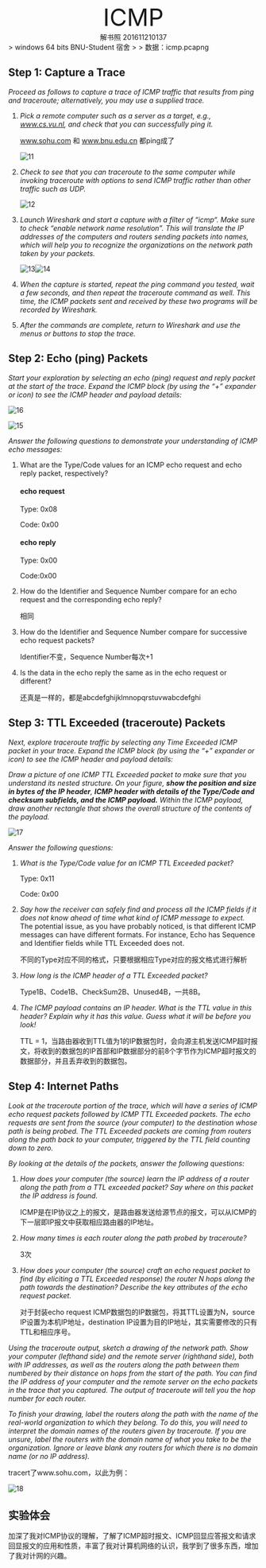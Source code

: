 <center><font size = 10>ICMP</font><br>解书照 201611210137</center>
> windows 64 bits BNU-Student 宿舍
>
> 数据：icmp.pcapng

## Step 1: Capture a Trace 

*Proceed as follows to capture a trace of ICMP traffic that results from ping and traceroute; alternatively, you may use a supplied trace.*

1. *Pick a remote computer such as a server as a target, e.g., www.cs.vu.nl, and check that you can successfully ping it.* 

   www.sohu.com 和 www.bnu.edu.cn 都ping成了

   ![11](./asserts/11.png)

2. *Check to see that you can traceroute to the same computer while invoking traceroute with options to send ICMP traffic rather than other traffic such as UDP.* 

   ![12](./asserts/12.png)

3. *Launch Wireshark and start a capture with a filter of “icmp“. Make sure to check “enable network name resolution”. This will translate the IP addresses of the computers and routers sending packets into names, which will help you to recognize the organizations on the network path taken by your packets.*

   ![13](./asserts/13.png)![14](asserts/14.png)

4. *When the capture is started, repeat the ping command you tested, wait a few seconds, and then repeat the traceroute command as well. This time, the ICMP packets sent and received by these two programs will be recorded by Wireshark.* 

5. *After the commands are complete, return to Wireshark and use the menus or buttons to stop the trace.* 

## Step 2: Echo (ping) Packets 

*Start your exploration by selecting an echo (ping) request and reply packet at the start of the trace. Expand the ICMP block (by using the “+” expander or icon) to see the ICMP header and payload details:* 

![16](asserts/16.png)

![15](asserts/15.png)

*Answer the following questions to demonstrate your understanding of ICMP echo messages:* 

1. What are the Type/Code values for an ICMP echo request and echo reply packet, respectively? 

   #### echo request

   Type: 0x08

   Code: 0x00

   #### echo reply

   Type: 0x00

   Code:0x00

2. How do the Identifier and Sequence Number compare for an echo request and the corresponding echo reply? 

   相同

3. How do the Identifier and Sequence Number compare for successive echo request packets? 

   Identifier不变，Sequence Number每次+1

4. Is the data in the echo reply the same as in the echo request or different? 

   还真是一样的，都是abcdefghijklmnopqrstuvwabcdefghi

## Step 3: TTL Exceeded (traceroute) Packets 

*Next, explore traceroute traffic by selecting any Time Exceeded ICMP packet in your trace. Expand the ICMP block (by using the “+” expander or icon) to see the ICMP header and payload details:* 

*Draw a picture of one ICMP TTL Exceeded packet to make sure that you understand its nested structure. On your figure, **show the position and size in bytes of the IP header**, **ICMP header with details of the Type/Code and checksum subfields, and the ICMP payload.**  Within the ICMP payload, draw another rectangle that shows the overall structure of the contents of the payload.* 

![17](asserts/17.jpg)

*Answer the following questions:* 

1. *What is the Type/Code value for an ICMP TTL Exceeded packet?* 

   Type: 0x11

   Code: 0x00

2. *Say how the receiver can safely find and process all the ICMP fields if it does not know ahead of time what kind of ICMP message to expect.* The potential issue, as you have probably noticed, is that different ICMP messages can have different formats. For instance, Echo has Sequence and Identifier fields while TTL Exceeded does not.

   不同的Type对应不同的格式，只要根据相应Type对应的报文格式进行解析

3. *How long is the ICMP header of a TTL Exceeded packet?*

   Type1B、Code1B、CheckSum2B、Unused4B，一共8B。

4. *The ICMP payload contains an IP header. What is the TTL value in this header? Explain why it has this value. Guess what it will be before you look!* 

   TTL = 1，当路由器收到TTL值为1的IP数据包时，会向源主机发送ICMP超时报文，将收到的数据包的IP首部和IP数据部分的前8个字节作为ICMP超时报文的数据部分，并且丢弃收到的数据包。

## Step 4: Internet Paths 

*Look at the traceroute portion of the trace, which will have a series of ICMP echo request packets followed by ICMP TTL Exceeded packets. The echo requests are sent from the source (your computer) to the destination whose path is being probed. The TTL Exceeded packets are coming from routers along the path back to your computer, triggered by the TTL field counting down to zero.* 

*By looking at the details of the packets, answer the following questions:* 

1. *How does your computer (the source) learn the IP address of a router along the path from a TTL exceeded packet? Say where on this packet the IP address is found.*

   ICMP是在IP协议之上的报文，是路由器发送给源节点的报文，可以从ICMP的下一层即IP报文中获取相应路由器的IP地址。

2. *How many times is each router along the path probed by traceroute?*

   3次

3. *How does your computer (the source) craft an echo request packet to find (by eliciting a TTL Exceeded response) the router N hops along the path towards the destination? Describe the key attributes of the echo request packet.*

   对于封装echo request ICMP数据包的IP数据包，将其TTL设置为N，source IP设置为本机IP地址，destination IP设置为目的IP地址，其实需要修改的只有TTL和相应序号。

*Using the traceroute output, sketch a drawing of the network path. Show your computer (lefthand side) and the remote server (righthand side), both with IP addresses, as well as the routers along the path between them numbered by their distance on hops from the start of the path. You can find the IP address of your computer and the remote server on the echo packets in the trace that you captured. The output of traceroute will tell you the hop number for each router.*  

*To finish your drawing, label the routers along the path with the name of the real-world organization to which they belong. To do this, you will need to interpret the domain names of the routers given by traceroute. If you are unsure, label the routers with the domain name of what you take to be the organization. Ignore or leave blank any routers for which there is no domain name (or no IP address).* 

tracert了www.sohu.com，以此为例：

![18](asserts/18.jpg)

## 实验体会

加深了我对ICMP协议的理解，了解了ICMP超时报文、ICMP回显应答报文和请求回显报文的应用和性质，丰富了我对计算机网络的认识，我学到了很多东西，增加了我对计网的兴趣。